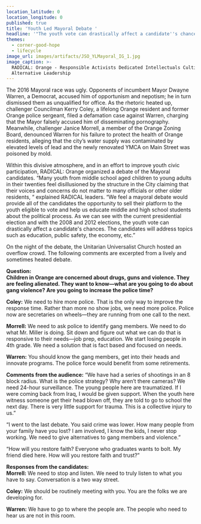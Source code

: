 ```yaml
---
location_latitude: 0
location_longitude: 0
published: true
title: 'Youth Led Mayoral Debate '
headline: '"The youth vote can drastically affect a candidate''s chances"'
themes:
  - corner-good-hope
  - lifecycle
image_url: images/artifacts/JSO_YLMayoral_IG_1.jpg
image_caption: >-
  RADICAL: Orange - Responsible Activists Dedicated Intellectuals Cultivating
  Alternative Leadership
---
```

The 2016 Mayoral race was ugly. Opponents of incumbent Mayor Dwayne Warren, a Democrat, accused him of opportunism and nepotism; he in turn dismissed them as unqualified for office. As the rhetoric heated up, challenger Councilman Kerry Coley, a lifelong Orange resident and former Orange police sergeant, filed a defamation case against Warren, charging that the Mayor falsely accused him of disseminating pornography. Meanwhile, challenger Janice Morrell, a member of the Orange Zoning Board, denounced Warren for his failure to protect the health of Orange residents, alleging that the city’s water supply was contaminated by elevated levels of lead and the newly renovated YMCA on Main Street was poisoned by mold.   

Within this divisive atmosphere, and in an effort to improve youth civic participation, RADICAL: Orange organized a debate of the Mayoral candidates. “Many youth from middle school aged children to young adults in their twenties feel disillusioned by the structure in the City claiming that their voices and concerns do not matter to many officials or other older residents, “ explained RADICAL leaders. “We feel a mayoral debate would provide all of the candidates the opportunity to sell their platform to the youth eligible to vote and help us educate middle and high school students about the political process. As we can see with the current presidential election and with the 2008 and 2012 elections, the youth vote can drastically affect a candidate's chances. The candidates will address topics such as education, public safety, the economy, etc.”  

On the night of the debate, the Unitarian Universalist Church hosted an overflow crowd. The following comments are excerpted from a lively and sometimes heated debate.  

**Question:**  
**Children in Orange are concerned about drugs, guns and violence. They are feeling alienated. They want to know—what are you going to do about gang violence? Are you going to increase the police time?**  

**Coley:** We need to hire more police. That is the only way to improve the response time. Rather than more no show jobs, we need more police. Police now are secretaries on wheels—they are running from one call to the next.  

**Morrell:** We need to ask police to identify gang members. We need to do what Mr. Miller is doing. Sit down and figure out what we can do that is responsive to their needs—job prep, education. We start losing people in 4th grade. We need a solution that is fact based and focused on needs.  

**Warren:** You should know the gang members, get into their heads and innovate programs. The police force would benefit from some retirements.  

**Comments from the audience:**
“We have had a series of shootings in an 8 block radius. What is the police strategy? Why aren’t there cameras? We need 24-hour surveillance. The young people here are traumatized. If I were coming back from Iraq, I would be given support. When the youth here witness someone get their head blown off, they are told to go to school the next day. There is very little support for trauma. This is a collective injury to us.”  

“I went to the last debate. You said crime was lower. How many people from your family have you lost? I am involved, I know the kids, I never stop working. We need to give alternatives to gang members and violence.”  

“How will you restore faith? Everyone who graduates wants to bolt. My friend died here. How will you restore faith and trust?”  

**Responses from the candidates:**  
**Morrell:**  We need to stop and listen. We need to truly listen to what you have to say. Conversation is a two way street.   

**Coley:** We should be routinely meeting with you. You are the folks we are developing for.  

**Warren:** We have to go to where the people are. The people who need to hear us are not in this room.
